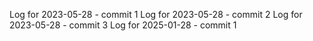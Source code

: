 Log for 2023-05-28 - commit 1
Log for 2023-05-28 - commit 2
Log for 2023-05-28 - commit 3
Log for 2025-01-28 - commit 1
